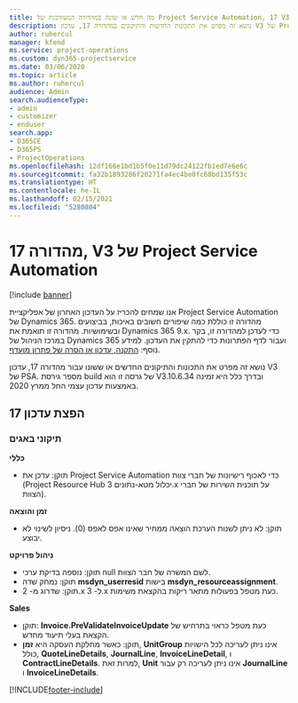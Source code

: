 ```yaml
---
title: מה חדש או שונה במהדורה המעודכנת של Project Service Automation, 17 V3
description: נושא זה מפרט את התכונות החדשות והתיקונים במהדורה 17, עדכון V3 של Project Service Automation.
author: ruhercul
manager: kfend
ms.service: project-operations
ms.custom: dyn365-projectservice
ms.date: 03/06/2020
ms.topic: article
ms.author: ruhercul
audience: Admin
search.audienceType:
- admin
- customizer
- enduser
search.app:
- D365CE
- D365PS
- ProjectOperations
ms.openlocfilehash: 12df166e1bd1b5f0e11d79dc24122fb1ed7e6e6c
ms.sourcegitcommit: fa32b1893286f20271fa4ec4be8fc68bd135f53c
ms.translationtype: HT
ms.contentlocale: he-IL
ms.lasthandoff: 02/15/2021
ms.locfileid: "5280804"
---
```

# <a name="project-service-automation-update-release-17-v3"></a>מהדורה 17, V3 של Project Service Automation

[!include [banner](../includes/psa-now-project-operations.md)]

אנו שמחים להכריז על העדכון האחרון של אפליקציית Project Service Automation של Dynamics 365. מהדורה זו כוללת כמה שיפורים חשובים באיכות, בביצועים ובשימושיות.  מהדורה זו תואמת את Dynamics 365 9.x. כדי לעדכן למהדורה זו, בקר במרכז הניהול של Dynamics 365 ועבור לדף הפתרונות כדי להתקין את העדכון. למידע נוסף: [התקנה, עדכון או הסרה של פתרון מועדף](https://docs.microsoft.com/power-platform/admin/install-remove-preferred-solution).

נושא זה מפרט את התכונות והתיקונים החדשים או ששונו עבור מהדורה 17, עדכון V3 של PSA. מספר גירסת build של גרסה זו הוא V3.10.6.34 ובדרך כלל היא זמינה באמצעות עדכון עצמי החל ממרץ 2020.


## <a name="update-release-17"></a>הפצת עדכון 17

### <a name="bug-fixes"></a>תיקוני באגים

**כללי**

- תוקן: עדכן את Project Service Automation כדי לאכוף רישיונות של חברי צוות (Project Resource Hub יכלול מטא-נתונים 3.x על תוכנית השירות של חברי הצוות).
 
**זמן והוצאה**

- תוקן: לא ניתן לשנות הערכת הוצאה ממחיר שאינו אפס לאפס (0). ניסיון לשינוי לא יבוצע.

**ניהול פרויקט**

- תוקן: נוספה בדיקת ערכי null לשם המשרה של חבר הצוות.
- תוקן: נמחק שדה **msdyn_userresid** בישות **‎msdyn_resourceassignment**.
- תוקן: שדרוג מ- 2.x ל- 3.x כעת מטפל בפעולות מתאר ריקות בהקצאת משימות.

**Sales**

- תוקן: **Invoice.PreValidateInvoiceUpdate** כעת מטפל כראוי בתרחיש של הקצאת בעלי תיעוד מחדש.
- תוקן: כאשר מחלקת העסקה היא **זמן**, **UnitGroup** אינו ניתן לעריכה לכל הישויות כולל, **QuoteLineDetails**, **JournalLine**, **InvoiceLineDetail**, ו **ContractLineDetails**. למרות זאת, **Unit** אינו ניתן לעריכה רק עבור **JournalLine** ו **InvoiceLineDetails**.




[!INCLUDE[footer-include](../includes/footer-banner.md)]